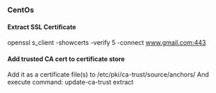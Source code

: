 ### CentOs

#### Extract SSL Certificate
openssl s_client -showcerts -verify 5 -connect www.gmail.com:443

#### Add trusted CA cert to certificate store
Add it as a certificate file(s) to /etc/pki/ca-trust/source/anchors/
And execute command: update-ca-trust extract
